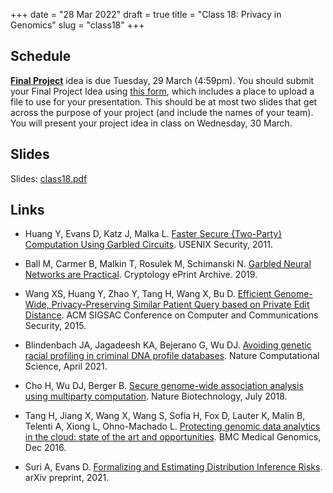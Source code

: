 +++
date = "28 Mar 2022"
draft = true
title = "Class 18: Privacy in Genomics"
slug = "class18"
+++

## Schedule

**[Final Project](/finalproject)** idea is due Tuesday, 29 March
  (4:59pm). You should submit your Final Project Idea using [this
  form](https://forms.gle/hG8yu1X44hVb8Bfs6), which includes a place
  to upload a file to use for your presentation. This should be at
  most two slides that get across the purpose of your project (and
  include the names of your team). You will present your project idea
  in class on Wednesday, 30 March.

## Slides

Slides: [class18.pdf](https://www.dropbox.com/)

## Links

- Huang Y, Evans D, Katz J, Malka L. [Faster Secure {Two-Party} Computation Using Garbled Circuits](https://www.usenix.org/legacy/event/sec11/tech/full_papers/Huang.pdf). USENIX Security, 2011.

- Ball M, Carmer B, Malkin T, Rosulek M, Schimanski N. [Garbled Neural Networks are Practical](https://eprint.iacr.org/2019/338.pdf). Cryptology ePrint Archive. 2019.

- Wang XS, Huang Y, Zhao Y, Tang H, Wang X, Bu D. [Efficient Genome-Wide, Privacy-Preserving Similar Patient Query based on Private Edit Distance](https://dl.acm.org/doi/pdf/10.1145/2810103.2813725). ACM SIGSAC Conference on Computer and Communications Security, 2015.

- Blindenbach JA, Jagadeesh KA, Bejerano G, Wu DJ. [Avoiding genetic racial profiling in criminal DNA profile databases](https://www.nature.com/articles/s43588-021-00058-3). Nature Computational Science, April 2021.

- Cho H, Wu DJ, Berger B. [Secure genome-wide association analysis using multiparty computation](https://www.nature.com/articles/nbt.4108.pdf?origin=ppub). Nature Biotechnology, July 2018.

- Tang H, Jiang X, Wang X, Wang S, Sofia H, Fox D, Lauter K, Malin B, Telenti A, Xiong L, Ohno-Machado L. [Protecting genomic data analytics in the cloud: state of the art and opportunities](https://bmcmedgenomics.biomedcentral.com/articles/10.1186/s12920-016-0224-3). BMC Medical Genomics, Dec 2016.

- Suri A, Evans D. [Formalizing and Estimating Distribution Inference Risks](https://arxiv.org/pdf/2109.06024.pdf). arXiv preprint, 2021.
